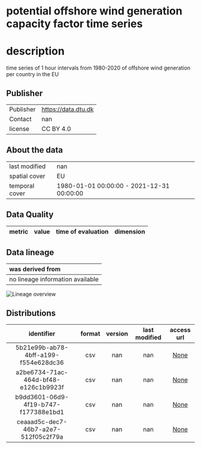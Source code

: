 
potential offshore wind generation capacity factor time series
==============================================================

# description
  
time series of 1 hour intervals from 1980-2020 of offshore wind generation per country in the EU
## Publisher

|||
| :--- | :--- |
|Publisher|https://data.dtu.dk|
|Contact|nan|
|license|CC BY 4.0|

## About the data

|||
| :--- | :--- |
|last modified|nan|
|spatial cover|EU|
|temporal cover|1980-01-01 00:00:00 - 2021-12-31 00:00:00|

## Data Quality

|metric|value|time of evaluation|dimension|
| :---: | :---: | :---: | :---: |

## Data lineage

|was derived from|
| :--- |
|no lineage information available|
  
![Lineage overview](s/figures/5b8b1db7-186c-4fab-9584-a87478e41c97_lineage.svg)
## Distributions

|identifier|format|version|last modified|access url|
| :---: | :---: | :---: | :---: | :---: |
|5b21e99b-ab78-4bff-a199-f554e628dc36|csv|nan|nan|[None](None)|
|a2be6734-71ac-464d-bf48-e126c1b9923f|csv|nan|nan|[None](None)|
|b9dd3601-06d9-4f19-b747-f177388e1bd1|csv|nan|nan|[None](None)|
|ceaaad5c-dec7-46b7-a2e7-512f05c2f79a|csv|nan|nan|[None](None)|
